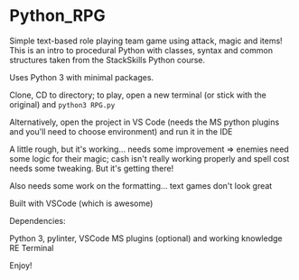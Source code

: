 # Python_RPG
Simple text-based role playing team game using attack, magic and items! This is an intro to procedural Python with classes, syntax and common structures taken from the StackSkills Python course.

Uses Python 3 with minimal packages.

Clone, CD to directory; to play, open a new terminal (or stick with the original) and `python3 RPG.py`

Alternatively, open the project in VS Code (needs the MS python plugins and you'll need to choose environment) and run it in the IDE

A little rough, but it's working... needs some improvement => enemies need some logic for their magic; cash isn't really working properly and spell cost needs some tweaking. But it's getting there!

Also needs some work on the formatting... text games don't look great

Built with VSCode (which is awesome)

Dependencies:

Python 3, pylinter, VSCode MS plugins (optional) and working knowledge RE Terminal

Enjoy!
